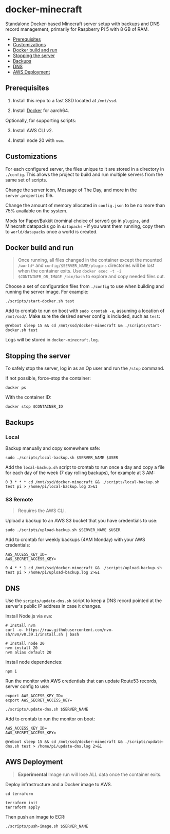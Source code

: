 # docker-minecraft

Standalone Docker-based Minecraft server setup with backups and DNS record
management, primarily for Raspberry Pi 5 with 8 GB of RAM.

* [Prerequisites](#prerequisites)
* [Customizations](#customizations)
* [Docker build and run](#docker-build-and-run)
* [Stopping the server](#stopping-the-server)
* [Backups](#backups)
* [DNS](#dns)
* [AWS Deployment](#aws-deployment)

## Prerequisites

1. Install this repo to a fast SSD located at `/mnt/ssd`.

2. Install [Docker](https://docs.docker.com/engine/install/debian/) for aarch64.

Optionally, for supporting scripts:

3. Install AWS CLI v2.

4. Install node 20 with `nvm`.

## Customizations

For each configured server, the files unique to it are stored in a directory
in `./config`. This allows the project to build and run multiple servers from
the same set of scripts.

Change the server icon, Message of The Day, and more in the `server.properties`
file.

Change the amount of memory allocated in `config.json` to be no more than
75% available on the system.

Mods for Paper/Bukkit (nominal choice of server) go in `plugins`, and Minecraft
datapacks go in `datapacks` - if you want them running, copy them to
`world/datapacks` once a world is created.

## Docker build and run

> Once running, all files changed in the container except the mounted `/world*`
> and `config/$SERVER_NAME/plugins` directories will be lost when the container
> exits. Use `docker exec -t -i $CONTAINER_OR_IMAGE /bin/bash` to explore and
> copy needed files out.

Choose a set of configuration files from `./config` to use when building and
running the server image. For example:

```shell
./scripts/start-docker.sh test
```

Add to crontab to run on boot with `sudo crontab -e`, assuming a location of
`/mnt/ssd/`. Make sure the desired server config is included, such as `test`:

```
@reboot sleep 15 && cd /mnt/ssd/docker-minecraft && ./scripts/start-docker.sh test
```

Logs will be stored in `docker-minecraft.log`.

## Stopping the server

To safely stop the server, log in as an Op user and run the `/stop` command.

If not possible, force-stop the container:

```
docker ps
```

With the container ID:

```
docker stop $CONTAINER_ID
```

## Backups

### Local

Backup manually and copy somewhere safe:

```shell
sudo ./scripts/local-backup.sh $SERVER_NAME $USER
```

Add the `local-backup.sh` script to crontab to run once a day and copy a file
for each day of the week (7 day rolling backups), for example at 3 AM:

```
0 3 * * * cd /mnt/ssd/docker-minecraft && ./scripts/local-backup.sh test pi > /home/pi/local-backup.log 2>&1
```

### S3 Remote

> Requires the AWS CLI.

Upload a backup to an AWS S3 bucket that you have credentials to use:

```shell
sudo ./scripts/upload-backup.sh $SERVER_NAME $USER
```

Add to crontab for weekly backups (4AM Monday) with your AWS credentials:

```
AWS_ACCESS_KEY_ID=
AWS_SECRET_ACCESS_KEY=

0 4 * * 1 cd /mnt/ssd/docker-minecraft && ./scripts/upload-backup.sh test pi > /home/pi/upload-backup.log 2>&1
```

## DNS

Use the `scripts/update-dns.sh` script to keep a DNS record pointed at the
server's public IP address in case it changes.

Install Node.js via `nvm`:

```shell
# Install nvm
curl -o- https://raw.githubusercontent.com/nvm-sh/nvm/v0.39.1/install.sh | bash

# Install node 20
nvm install 20
nvm alias default 20
```

Install node dependencies:

```
npm i
```

Run the monitor with AWS credentials that can update Route53 records, server
config to use:

```shell
export AWS_ACCESS_KEY_ID=
export AWS_SECRET_ACCESS_KEY=

./scripts/update-dns.sh $SERVER_NAME
```

Add to crontab to run the monitor on boot:

```
AWS_ACCESS_KEY_ID=
AWS_SECRET_ACCESS_KEY=

@reboot sleep 15 && cd /mnt/ssd/docker-minecraft && ./scripts/update-dns.sh test > /home/pi/update-dns.log 2>&1
```

## AWS Deployment

> **Experimental**
> Image run will lose ALL data once the container exits.

Deploy infrastructure and a Docker image to AWS.

```
cd terraform

terraform init
terraform apply
```

Then push an image to ECR:

```
./scripts/push-image.sh $SERVER_NAME
```
